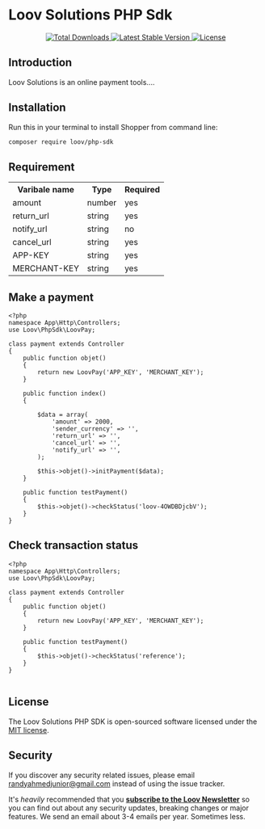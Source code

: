 # Loov Solutions PHP Sdk

<p align="center">
  <a href="https://packagist.org/packages/loov/php-sdk">
    <img src="https://img.shields.io/packagist/dt/loov/php-sdk" alt="Total Downloads">
  </a>
  <a href="https://packagist.org/packages/loov/php-sdk">
    <img src="https://img.shields.io/packagist/v/loov/php-sdk" alt="Latest Stable Version">
  </a>
  <a href="https://packagist.org/packages/loov/php-sdk">
    <img src="https://img.shields.io/packagist/l/loov/php-sdk" alt="License">
  </a>
</p>

## Introduction

Loov Solutions is an online payment tools....

## Installation

Run this in your terminal to install Shopper from command line:

``` bash
composer require loov/php-sdk
```
## Requirement

<table>
    <tr>
        <th>Varibale name</th>
        <th>Type</th>
        <th>Required</th>
    </tr>
    <tr>
        <td>amount</td>
        <td>number</td>
        <td>yes</td>
    </tr>
    <tr>
       <td>return_url</td>
       <td>string</td>
       <td>yes</td>
    </tr>
    <tr>
       <td>notify_url</td>
       <td>string</td>
       <td>no</td>
    </tr>
    <tr>
       <td>cancel_url</td>
       <td>string</td>
       <td>yes</td>
    </tr>
    <tr>
       <td>APP-KEY</td>
       <td>string</td>
       <td>yes</td>
    </tr>
    <tr>
       <td>MERCHANT-KEY</td>
       <td>string</td>
       <td>yes</td>
    </tr>
</table>

## Make a payment
```
<?php
namespace App\Http\Controllers;
use Loov\PhpSdk\LoovPay;

class payment extends Controller
{
    public function objet()
    {
        return new LoovPay('APP_KEY', 'MERCHANT_KEY');
    }

    public function index()
    {

        $data = array(
            'amount' => 2000,
            'sender_currency' => '',
            'return_url' => '',
            'cancel_url' => '',
            'notify_url' => '',
        );

        $this->objet()->initPayment($data);
    }

    public function testPayment()
    {
        $this->objet()->checkStatus('loov-4OWDBDjcbV');
    }
}

```

## Check transaction status
```
<?php
namespace App\Http\Controllers;
use Loov\PhpSdk\LoovPay;

class payment extends Controller
{
    public function objet()
    {
        return new LoovPay('APP_KEY', 'MERCHANT_KEY');
    }

    public function testPayment()
    {
        $this->objet()->checkStatus('reference');
    }
}


```

## License

The Loov Solutions PHP SDK is open-sourced software licensed under the [MIT license](https://opensource.org/licenses/MIT).

## Security

If you discover any security related issues, please email randyahmedjunior@gmail.com instead of using the issue tracker.

It's _heavily_ recommended that you **[subscribe to the Loov Newsletter](http://loov-solutions.com)** so you can find out about any security updates, breaking changes or major features.
We send an email about 3-4 emails per year. Sometimes less.
